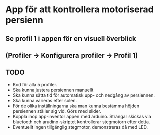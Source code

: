 # App för att kontrollera motoriserad persienn

## Se profil 1 i appen för en visuell överblick
## (Profiler -> Konfigurera profiler -> Profil 1)

## TODO
- Kod för alla 5 profiler.
- Ska kunna justera persiennen manuellt
- Ska kunna sätta tid för automatisk upp- och nedgång av persiennen.
- Ska kunna varieras efter solen.
- För de olika inställningarna ska man kunna bestämma höjden persiennen
ställer sig vid. Görs med slider.
- Koppla ihop app-inventor appen med arduino. Strängar skickas via bluetooth
och arudino-skriptet kontrollerar stegmotorn efter detta.
-  Eventuellt ingen tillgänglig stegmotor, demonstreras då med LED.

